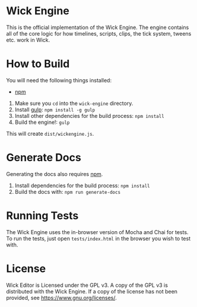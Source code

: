 # Wick Engine

This is the official implementation of the Wick Engine. The engine contains all of the core logic for how timelines, scripts, clips, the tick system, tweens etc. work in Wick.

# How to Build

You will need the following things installed:

- [npm](https://www.npmjs.com/)

1. Make sure you `cd` into the `wick-engine` directory.
2. Install [gulp](https://gulpjs.com/): `npm install -g gulp`
3. Install other dependencies for the build process: `npm install`
4. Build the engine!: `gulp`

This will create `dist/wickengine.js`.

# Generate Docs

Generating the docs also requires [npm](https://www.npmjs.com/).

1. Install dependencies for the build process: `npm install`
2. Build the docs with: `npm run generate-docs`

# Running Tests

The Wick Engine uses the in-browser version of Mocha and Chai for tests. To run the tests, just open `tests/index.html` in the browser you wish to test with.

# License

Wick Editor is Licensed under the GPL v3. A copy of the GPL v3 is distributed with the Wick Engine. If a copy of the license has not been provided, see <https://www.gnu.org/licenses/>.
